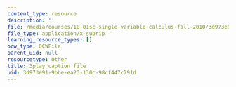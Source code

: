 ```yaml
---
content_type: resource
description: ''
file: /media/courses/18-01sc-single-variable-calculus-fall-2010/3d973e919bbeea23130c98cf447c791d_hjZhPczMkL4.srt
file_type: application/x-subrip
learning_resource_types: []
ocw_type: OCWFile
parent_uid: null
resourcetype: Other
title: 3play caption file
uid: 3d973e91-9bbe-ea23-130c-98cf447c791d
---
```

